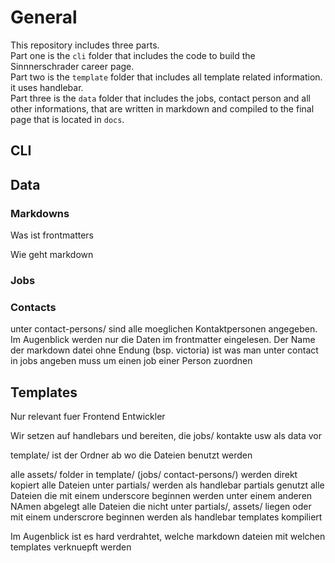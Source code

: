 
# General

This repository includes three parts.  
Part one is the `cli` folder that includes the code to build the Sinnnerschrader career page.  
Part two is the `template` folder that includes all template related information. it uses handlebar.  
Part three is the `data` folder that includes the jobs, contact person and all other informations, that are written
in markdown and compiled to the final page that is located in `docs`.

## CLI


## Data
### Markdowns

Was ist frontmatters

Wie geht markdown

### Jobs



### Contacts

unter contact-persons/ sind alle moeglichen Kontaktpersonen angegeben. 
Im Augenblick werden nur die Daten im frontmatter eingelesen. 
Der Name der markdown datei ohne Endung (bsp. victoria) ist was man unter contact in jobs angeben muss um einen job einer Person zuordnen 




## Templates
 Nur relevant fuer Frontend Entwickler
 
 Wir setzen auf handlebars und bereiten, die jobs/ kontakte usw als data vor
 
 template/ ist der Ordner ab wo die Dateien benutzt werden
 
 alle assets/ folder in template/ (jobs/ contact-persons/) werden direkt kopiert
 alle Dateien unter partials/ werden als handlebar partials genutzt
 alle Dateien die mit einem underscore beginnen werden unter einem anderen NAmen abgelegt
 alle Dateien die nicht unter partials/, assets/ liegen oder mit einem underscrore beginnen werden als handlebar templates kompiliert
 
 Im Augenblick ist es hard verdrahtet, welche markdown dateien mit welchen templates verknuepft werden
 

